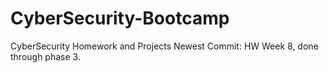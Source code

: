 # CyberSecurity-Bootcamp
CyberSecurity Homework and Projects
 Newest Commit: HW Week 8, done through phase 3.